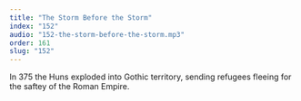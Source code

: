 ```yaml
---
title: "The Storm Before the Storm"
index: "152"
audio: "152-the-storm-before-the-storm.mp3"
order: 161
slug: "152"
---
```


In 375 the Huns exploded into Gothic territory, sending refugees fleeing for the saftey of the Roman Empire.


